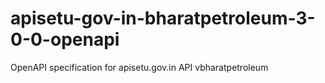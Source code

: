# apisetu-gov-in-bharatpetroleum-3-0-0-openapi
OpenAPI specification for apisetu.gov.in API vbharatpetroleum
